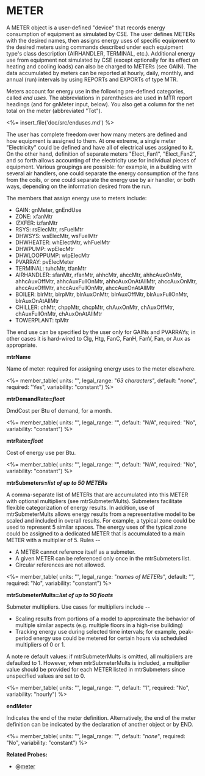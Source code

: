 # METER

A METER object is a user-defined "device" that records energy consumption of equipment as simulated by CSE. The user defines METERs with the desired names, then assigns energy uses of specific equipment to the desired meters using commands described under each equipment type's class description (AIRHANDLER, TERMINAL, etc.). Additional energy use from equipment not simulated by CSE (except optionally for its effect on heating and cooling loads) can also be charged to METERs (see GAIN). The data accumulated by meters can be reported at hourly, daily, monthly, and annual (run) intervals by using REPORTs and EXPORTs of type MTR.

Meters account for energy use in the following pre-defined categories, called *end uses*. The abbreviations in parentheses are used in MTR report headings (and for gnMeter input, below). You also get a column for the net total on the meter (abbreviated "Tot").

<%= insert_file('doc/src/enduses.md') %>

The user has complete freedom over how many meters are defined and how equipment is assigned to them. At one extreme, a single meter "Electricity" could be defined and have all of electrical uses assigned to it. On the other hand, definition of separate meters "Elect\_Fan1", "Elect\_Fan2", and so forth allows accounting of the electricity use for individual pieces of equipment. Various groupings are possible: for example, in a building with several air handlers, one could separate the energy consumption of the fans from the coils, or one could separate the energy use by air handler, or both ways, depending on the information desired from the run.

The members that assign energy use to meters include:

-   GAIN: gnMeter, gnEndUse
-   ZONE: xfanMtr
-   IZXFER: izfanMtr
-   RSYS: rsElecMtr, rsFuelMtr
-   DHWSYS: wsElecMtr, wsFuelMtr
-   DHWHEATER: whElectMtr, whFuelMtr
-   DHWPUMP: wpElecMtr
-   DHWLOOPPUMP: wlpElecMtr
-   PVARRAY: pvElecMeter
-   TERMINAL: tuhcMtr, tfanMtr
-   AIRHANDLER: sfanMtr, rfanMtr, ahhcMtr, ahccMtr, ahhcAuxOnMtr, ahhcAuxOffMtr, ahhcAuxFullOnMtr, ahhcAuxOnAtAllMtr, ahccAuxOnMtr, ahccAuxOffMtr, ahccAuxFullOnMtr, ahccAuxOnAtAllMtr
-   BOILER: blrMtr, blrpMtr, blrAuxOnMtr, blrAuxOffMtr, blrAuxFullOnMtr, blrAuxOnAtAllMtr
-   CHILLER: chMtr, chppMtr, chcpMtr, chAuxOnMtr, chAuxOffMtr, chAuxFullOnMtr, chAuxOnAtAllMtr
-   TOWERPLANT: tpMtr

The end use can be specified by the user only for GAINs and PVARRAYs; in other cases it is hard-wired to Clg, Htg, FanC, FanH, FanV, Fan, or Aux as appropriate.

**mtrName**

Name of meter: required for assigning energy uses to the meter elsewhere.

<%= member_table(
  units: "",
  legal_range: "*63 characters*",
  default: "*none*",
  required: "Yes",
  variability: "constant") %>

**mtrDemandRate=*float***

DmdCost per Btu of demand, for a month.

<%= member_table(
  units: "",
  legal_range: "",
  default: "N/A",
  required: "No",
  variability: "constant") %>

**mtrRate=*float***

Cost of energy use per Btu.

<%= member_table(
  units: "",
  legal_range: "",
  default: "N/A",
  required: "No",
  variability: "constant") %>

**mtrSubmeters=*list of up to 50 METERs***

A comma-separate list of METERs that are accumulated into this METER with optional multipliers (see mtrSubmeterMults).  Submeters facilitate flexible categorization of energy results.  In addition, use of mtrSubmeterMults allows energy results from a representative model to be scaled and included in overall results.  For example, a typical zone could be used to represent 5 similar spaces.  The energy uses of the typical zone could be assigned to a dedicated METER that is accumulated to a main METER with a multiplier of 5.  Rules --

-  A METER cannot reference itself as a submeter.
-  A given METER can be referenced only once in the mtrSubmeters list.
-  Circular references are not allowed.

<%= member_table(
  units: "",
  legal_range: "*names of METERs*",
  default: "",
  required: "No",
  variability: "constant") %>

**mtrSubmeterMults=*list of up to 50 floats***

Submeter multipliers. Use cases for multipliers include --

- Scaling results from portions of a model to approximate the behavior of multiple similar aspects (e.g. multiple floors in a high-rise building)
- Tracking energy use during selected time intervals; for example, peak-period energy use could be metered for certain hours via scheduled multipliers of 0 or 1.

A note re default values: if mtrSubmeterMults is omitted, all multipliers are defaulted to 1.  However, when mtrSubmeterMults is included, a multiplier value should be provided for each METER listed in mtrSubmeters since unspecified values are set to 0.

<%= member_table(
  units: "",
  legal_range: "",
  default: "1",
  required: "No",
  variability: "hourly") %>

**endMeter**

Indicates the end of the meter definition. Alternatively, the end of the meter definition can be indicated by the declaration of another object or by END.

<%= member_table(
  units: "",
  legal_range: "",
  default: "*none*",
  required: "No",
  variability: "constant") %>

**Related Probes:**

- @[meter](#p_meter)
